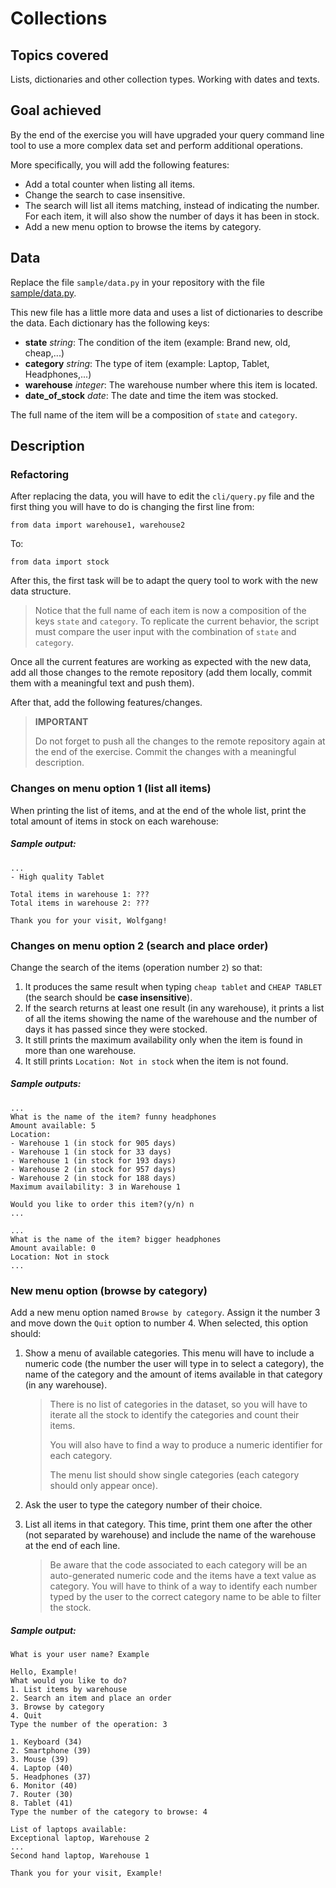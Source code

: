 # Collections

## Topics covered

Lists, dictionaries and other collection types. Working with dates and texts.

## Goal achieved

By the end of the exercise you will have upgraded your query command line tool to use a more complex data set and perform additional operations.

More specifically, you will add the following features:

- Add a total counter when listing all items.
- Change the search to case insensitive.
- The search will list all items matching, instead of indicating the number. For each item, it will also show the number of days it has been in stock.
- Add a new menu option to browse the items by category.

## Data

Replace the file `sample/data.py` in your repository with the file [sample/data.py](sample/data.py).

This new file has a little more data and uses a list of dictionaries to describe the data. Each dictionary has the following keys:

- **state** *string*: The condition of the item (example: Brand new, old, cheap,...)
- **category** *string*: The type of item (example: Laptop, Tablet, Headphones,...)
- **warehouse** *integer*: The warehouse number where this item is located.
- **date_of_stock** *date*: The date and time the item was stocked.

The full name of the item will be a composition of `state` and `category`.

## Description

### Refactoring

After replacing the data, you will have to edit the `cli/query.py` file and the first thing you will have to do is changing the first line from:

`from data import warehouse1, warehouse2`

To:

`from data import stock`

After this, the first task will be to adapt the query tool to work with the new data structure.

> Notice that the full name of each item is now a composition of the keys `state` and `category`. To replicate the current behavior, the script must compare the user input with the combination of `state` and `category`.

Once all the current features are working as expected with the new data, add all those changes to the remote repository (add them locally, commit them with a meaningful text and push them).

After that, add the following features/changes.

> **IMPORTANT**
>
> Do not forget to push all the changes to the remote repository again at the end of the exercise. Commit the changes with a meaningful description.

### Changes on menu option 1 (list all items)

When printing the list of items, and at the end of the whole list, print the total amount of items in stock on each warehouse:

##### Sample output:

```
...
- High quality Tablet

Total items in warehouse 1: ???
Total items in warehouse 2: ???

Thank you for your visit, Wolfgang!
```

### Changes on menu option 2 (search and place order)

Change the search of the items (operation number `2`) so that:

1. It produces the same result when typing `cheap tablet` and `CHEAP TABLET` (the search should be **case insensitive**).
1. If the search returns at least one result (in any warehouse), it prints a list of all the items showing the name of the warehouse and the number of days it has passed since they were stocked.
2. It still prints the maximum availability only when the item is found in more than one warehouse.
3. It still prints `Location: Not in stock` when the item is not found.

##### Sample outputs:

```
...
What is the name of the item? funny headphones
Amount available: 5
Location:
- Warehouse 1 (in stock for 905 days)
- Warehouse 1 (in stock for 33 days)
- Warehouse 1 (in stock for 193 days)
- Warehouse 2 (in stock for 957 days)
- Warehouse 2 (in stock for 188 days)
Maximum availability: 3 in Warehouse 1

Would you like to order this item?(y/n) n
...
```
```
...
What is the name of the item? bigger headphones
Amount available: 0
Location: Not in stock
...
```

### New menu option (browse by category)

Add a new menu option named `Browse by category`. Assign it the number 3 and move down the `Quit` option to number 4. When selected, this option should:

1. Show a menu of available categories. This menu will have to include a numeric code (the number the user will type in to select a category), the name of the category and the amount of items available in that category (in any warehouse).

   > There is no list of categories in the dataset, so you will have to iterate all the stock to identify the categories and count their items.
   >
   > You will also have to find a way to produce a numeric identifier for each category.
   >
   > The menu list should show single categories (each category should only appear once).

1. Ask the user to type the category number of their choice.
1. List all items in that category. This time, print them one after the other (not separated by warehouse) and include the name of the warehouse at the end of each line.

   > Be aware that the code associated to each category will be an auto-generated numeric code and the items have a text value as category. You will have to think of a way to identify each number typed by the user to the correct category name to be able to filter the stock.

##### Sample output:

```
What is your user name? Example

Hello, Example!
What would you like to do?
1. List items by warehouse
2. Search an item and place an order
3. Browse by category
4. Quit
Type the number of the operation: 3

1. Keyboard (34)
2. Smartphone (39)
3. Mouse (39)
4. Laptop (40)
5. Headphones (37)
6. Monitor (40)
7. Router (30)
8. Tablet (41)
Type the number of the category to browse: 4

List of laptops available:
Exceptional laptop, Warehouse 2
...
Second hand laptop, Warehouse 1

Thank you for your visit, Example!
```